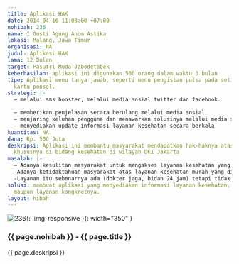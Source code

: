 ```yaml
---
title: Aplikasi HAK
date: 2014-04-16 11:08:00 +07:00
nohibah: 236
nama: I Gusti Agung Anom Astika
lokasi: Malang, Jawa Timur
organisasi: NA
judul: Aplikasi HAK
lama: 12 Bulan
target: Pasutri Muda Jabodetabek
keberhasilan: aplikasi ini digunakan 500 orang dalam waktu 3 bulan
tipe: Aplikasi menu tanya jawab, seperti menu pengisian pulsa pada setiap provider
  kartu ponsel.
strategi: |-
  – melalui sms booster, melalui media sosial twitter dan facebook.

  – memberikan penjelasan secara berulang melalui media sosial
  – menjaring keluhan pengguna dan menawarkan solusinya melalui media sosial
  – menyediakan update informasi layanan kesehatan secara berkala
kuantitas: NA
dana: Rp. 500 Juta
deskripsi: Aplikasi ini membantu masyarakat mendapatkan hak-haknya atas kesejahteraan,
  khususnya di bidang kesehatan di wilayah DKI Jakarta
masalah: |-
  – Adanya kesulitan masyarakat untuk mengakses layanan kesehatan yang terdekat, dan terjangkau biayanya.
  -Adanya ketidaktahuan masyarakat atas layanan kesehatan murah yang disediakan oleh pemerintah
  -Layanan itu sebenarnya ada (dokter jaga, bidan 24 jam) tetapi tidak terinformasikan dengan baik
solusi: membuat aplikasi yang menyediakan informasi layanan kesehatan, baik itu regulasi
  maupun layanan kongkretnya.
layout: hibah
---
```


![236](/static/img/hibahcms/236.png){: .img-responsive }{: width="350" }

### {{ page.nohibah }} - {{ page.title }}

{{ page.deskripsi }}
